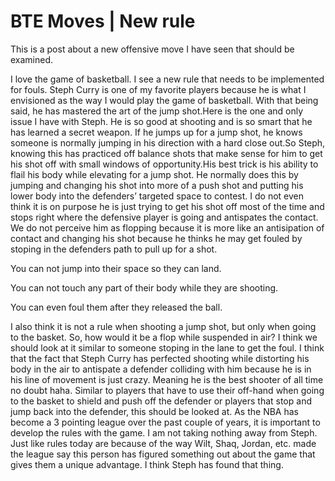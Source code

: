 # BTE Moves | New rule

This is a post about a new offensive move I have seen that should be examined. 

I love the game of basketball. I see a new rule that needs to be implemented for fouls. Steph Curry is one of my favorite players because he is what I envisioned as the way I would play the game of basketball. With that being said, he has mastered the art of the jump shot.Here is the one and only issue I have with Steph. He is so good at shooting and is so smart that he has learned a secret weapon. If he jumps up for a jump shot, he knows someone is normally jumping in his direction with a hard close out.So Steph, knowing this has practiced off balance shots that make sense for him to get his shot off with small windows of opportunity.His best trick is his ability to flail his body while elevating for a jump shot. He normally does this by jumping and changing his shot into more of a push shot and putting his lower body into the defenders’ targeted space to contest. I do not even think it is on purpose he is just trying to get his shot off most of the time and stops right where the defensive player is going and antispates the contact. We do not perceive him as flopping because it is more like an antisipation of contact and changing his shot because he thinks he may get fouled by stoping in the defenders path to pull up for a shot.   

You can not jump into their space so they can land. 

You can not touch any part of their body while they are shooting. 

You can even foul them after they released the ball. 

 I also think it is not a rule when shooting a jump shot, but only when going to the basket. So, how would it be a flop while suspended in air? I think we should look at it similar to someone stoping in the lane to get the foul. I think that the fact that Steph Curry has perfected shooting while distorting his body in the air to antispate a defender colliding with him because he is in his line of movement is just crazy. Meaning he is the best shooter of all time no doubt haha. Similar to players that have to use their off-hand when going to the basket to shield and push off the defender or players that stop and jump back into the defender, this should be looked at. As the NBA has become a 3 pointing league over the past couple of years, it is important to develop the rules with the game. I am not taking nothing away from Steph. Just like rules today are because of the way Wilt, Shaq, Jordan, etc. made the league say this person has figured something out about the game that gives them a unique advantage. I think Steph has found that thing.
